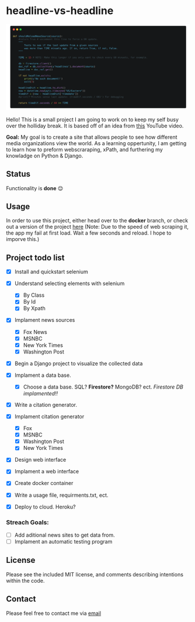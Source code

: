 #  headline-vs-headline

![](images/carbon-code-image.png)

Hello! This is a small project I am going to work on to keep my self busy over the holliday break. It is based off of an idea from [this](https://www.youtube.com/watch?v=JTOJsU3FSD8&ab_channel=Fireship) YouTube video.

**Goal:** My goal is to create a site that allows people to see how different media organizations view the world. As a learning oppertunity, I am getting to learn how to preform webscraraping, xPath, and furthering my knowladge on Python & Django.

## Status
Functionality is **done** 😌

##  Usage

In order to use this project, either head over to the **docker** branch, or check out a version of the project [here](https://headline-vs-headline.herokuapp.com/) (Note: Due to the speed of web scraping it, the app my fail at first load. Wait a few seconds and reload. I hope to imporve this.)

##  Project todo list

-  [x] Install and quickstart selenium

- [x] Understand selecting elements with selenium
	- [x] By Class
	- [x] By Id
	- [x] By Xpath

- [x] Implament news sources
	- [x] Fox News
	- [x] MSNBC 
	- [x] New York Times
	- [x] Washington Post

- [x] Begin a Django project to visualize the collected data

- [x] Implament a data base.
	- [x] Choose a data base. SQL? **Firestore?** MongoDB? ect.
	*Firestore DB implamented‼️*

- [x] Write a citation generator. 

- [x] Implament citation generator
	- [x] Fox
	- [x] MSNBC
	- [x] Washington Post
	- [x] New York Times

- [x] Design web interface
- [x] Implament a web interface

- [x] Create docker container
- [x] Write a usage file, requirments.txt, ect.
- [x] Deploy to cloud. Heroku?

### Streach Goals:
- [ ] Add aditional news sites to get data from.
- [ ] Implament an automatic testing program

## License
Please see the included MIT license, and comments describing intentions within the code.


## Contact
Please feel free to contact me via [email](mailto:bacarpenter04@gmail.com)
